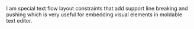 I am special text flow layout constraints that add support line breaking and pushing which is very useful for embedding visual elements in moldable text editor.